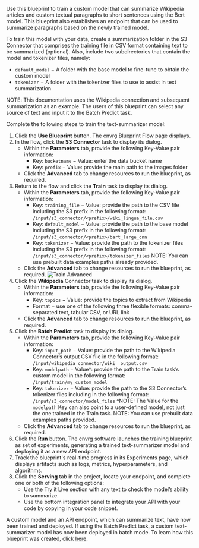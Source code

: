 Use this blueprint to train a custom model that can summarize Wikipedia articles and custom textual paragraphs to short sentences using the Bert model. This blueprint also establishes an endpoint that can be used to summarize paragraphs based on the newly trained model.

To train this model with your data, create a summarization folder in the S3 Connector that comprises the training file in CSV format containing text to be summarized (optional). Also, include two subdirectories that contain the model and tokenizer files, namely:
- `default_model` − A folder with the base model to fine-tune to obtain the custom model
- `tokenizer` − A folder with the tokenizer files to use to assist in text summarization

NOTE: This documentation uses the Wikipedia connection and subsequent summarization as an example. The users of this blueprint can select any source of text and input it to the Batch Predict task.

Complete the following steps to train the text-summarizer model:
1. Click the **Use Blueprint** button. The cnvrg Blueprint Flow page displays.
2. In the flow, click the **S3 Connector** task to display its dialog.
   * Within the **Parameters** tab, provide the following Key-Value pair information:
     * Key: `bucketname` − Value: enter the data bucket name
     * Key: `prefix` − Value: provide the main path to the images folder
   * Click the **Advanced** tab to change resources to run the blueprint, as required.
3. Return to the flow and click the **Train** task to display its dialog.
   * Within the **Parameters** tab, provide the following Key-Value pair information:
     * Key: `training_file` − Value: provide the path to the CSV file including the S3 prefix in the following format: `/input/s3_connector/<prefix>/wiki_lingua_file.csv`
     * Key: `default_model` − Value: provide the path to the base model including the S3 prefix in the following format: `/input/s3_connector/<prefix>/bart_large_cnn`
     * Key: `tokenizer` − Value: provide the path to the tokenizer files including the S3 prefix in the following format: `/input/s3_connector/<prefix>/tokenizer_files`
     NOTE: You can use prebuilt data examples paths already provided.
   * Click the **Advanced** tab to change resources to run the blueprint, as required.
     ![Train Advanced](../images/blueprints/text-summarization-train-train-advanced.png)
4. Click the **Wikipedia** Connector task to display its dialog.
   * Within the **Parameters** tab, provide the following Key-Value pair information:
     * Key: `topics` − Value: provide the topics to extract from Wikipedia
     * Format − use one of the following three flexible formats: comma-separated text, tabular CSV, or URL link
   * Click the **Advanced** tab to change resources to run the blueprint, as required.
5. Click the **Batch Predict** task to display its dialog.
   * Within the **Parameters** tab, provide the following Key-Value pair information:
     * Key: `input_path` − Value: provide the path to the Wikipedia Connector’s output CSV file in the following format: `/input/wikipedia_connector/wiki_ output.csv`
     * Key: `modelpath` − Value^: provide the path to the Train task’s custom model in the following format: `/input/train/my_custom_model`
     * Key: `tokenizer` − Value: provide the path to the S3 Connector’s tokenizer files including in the following format: `/input/s3_connector/model_files`
     ^NOTE: The Value for the `modelpath` Key can also point to a user-defined model, not just the one trained in the Train task.
     NOTE: You can use prebuilt data examples paths provided.
   * Click the **Advanced** tab to change resources to run the blueprint, as required.
6. Click the **Run** button. The cnvrg software launches the training blueprint as set of experiments, generating a trained text-summarizer model and deploying it as a new API endpoint.
7. Track the blueprint's real-time progress in its Experiments page, which displays artifacts such as logs, metrics, hyperparameters, and algorithms.
8. Click the **Serving** tab in the project, locate your endpoint, and complete one or both of the following options:
   * Use the Try it Live section with any text to check the model’s ability to summarize.
   * Use the bottom integration panel to integrate your API with your code by copying in your code snippet.

A custom model and an API endpoint, which can summarize text, have now been trained and deployed. If using the Batch Predict task, a custom text-summarizer model has now been deployed in batch mode. To learn how this blueprint was created, click [here](https://github.com/cnvrg/text-summarization).
